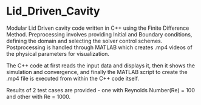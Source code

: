 # Lid_Driven_Cavity

Modular Lid Driven cavity code written in C++ using the Finite Difference Method. Preprocessing involves providing Initial and Boundary conditions, defining the domain and selecting the solver control schemes. Postprocessing is handled through MATLAB which creates .mp4 videos of the physical parameters for visualization. 

The C++ code at first reads the input data and displays it, then it shows the simulation and convergence, and finally the MATLAB script to create the .mp4 file is executed from within the C++ code itself. 

Results of 2 test cases are provided - one with Reynolds Number(Re) = 100 and other with Re = 1000.
